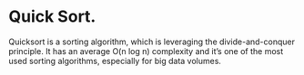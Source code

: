 # Quick Sort.

Quicksort is a sorting algorithm, which is leveraging the divide-and-conquer principle. It has an average O(n log n) 
complexity and it’s one of the most used sorting algorithms, especially for big data volumes.

